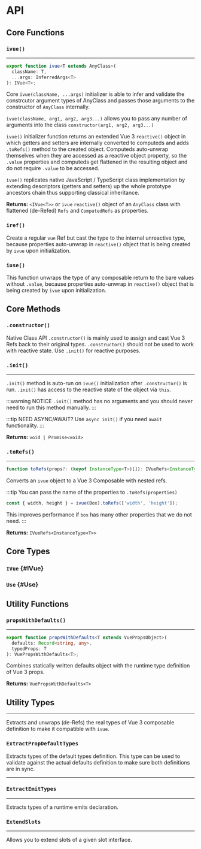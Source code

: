 <script setup lang="ts">
</script>

# API

## Core Functions

### `ivue()`

---

```ts
export function ivue<T extends AnyClass>(
  className: T,
  ...args: InferredArgs<T>
): IVue<T>;
```

Core `ivue(className, ...args)` initializer is able to infer and validate the constrcutor argument types of AnyClass and passes those arguments to the constructor of `AnyClass` internally.

`ivue(className, arg1, arg2, arg3...)` allows you to pass any number of arguments into the class `constructor(arg1, arg2, arg3...)`

`ivue()` initializer function returns an extended Vue 3 `reactive()` object in which getters and setters are internally converted to computeds and adds `.toRefs()` method to the created object. Computeds auto-unwrap themselves when they are accessed as a reactive object property, so the `.value` properties and computeds get flattened in the resulting object and do not require `.value` to be accessed.

`ivue()` replicates native JavaScript / TypeScript class implementation by extending descriptors (getters and setters) up the whole prototype ancestors chain thus supporting classical inheritance.

**Returns:** `<IVue<T>>` or `ivue` `reactive()` object of an `AnyClass` class with flattened (de-Refed) `Refs` and `ComputedRefs` as properties.

### `iref()`

Create a regular `vue` Ref but cast the type to the internal unreactive type, because properties auto-unwrap in `reactive()` object that is being created by `ivue` upon initialization.

### `iuse()`


This function unwraps the type of any composable return to the bare values without `.value`, because properties auto-unwrap in `reactive()` object that is being created by `ivue` upon initialization.

## Core Methods
### `.constructor()`
Native Class API `.constructor()` is mainly used to assign and cast Vue 3 Refs back to their original types. `.constructor()` should not be used to work with reactive state. Use `.init()` for reactive purposes.

### `.init()`

---

`.init()` method is auto-run on `ivue()` initialization after `.constructor()` is run.
`.init()` has access to the reactive state of the object via `this`.

:::warning NOTICE
`.init()` method has no arguments and you should never need to run this method manually.
:::

:::tip NEED ASYNC/AWAIT?
Use `async init()` if you need `await` functionality.
:::

**Returns:** `void | Promise<void>`

### `.toRefs()`

---

```ts
function toRefs(props?: (keyof InstanceType<T>)[]): IVueRefs<InstanceType<T>>;
```

Converts an `ivue` object to a Vue 3 Composable with nested refs.

:::tip You can pass the name of the properties to `.toRefs(properties)`
```ts
const { width, height } = ivue(Box).toRefs(['width', 'height']);
```
This improves performance if `box` has many other properties that we do not need.
:::

**Returns:** `IVueRefs<InstanceType<T>>`

## Core Types

### `IVue` {#IVue}

### `Use` {#Use}


## Utility Functions

### `propsWithDefaults()`

---

```ts
export function propsWithDefaults<T extends VuePropsObject>(
  defaults: Record<string, any>,
  typedProps: T
): VuePropsWithDefaults<T>;
```

Combines statically written defaults object with the runtime type definition of Vue 3 props.

**Returns:** `VuePropsWithDefaults<T>`

## Utility Types

---

Extracts and unwraps (de-Refs) the real types of Vue 3 composable definition to make it compatible with `ivue`.

### `ExtractPropDefaultTypes`

Extracts types of the default types definition. This type can be used to validate against the actual defaults definition to make sure both definitions are in sync.

---

### `ExtractEmitTypes`

---

Extracts types of a runtime emits declaration.

### `ExtendSlots`

---

Allows you to extend slots of a given slot interface.

